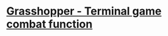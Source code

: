 # [Grasshopper - Terminal game combat function](https://www.codewars.com/kata/grasshopper-terminal-game-combat-function-1/)
